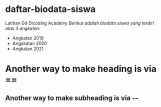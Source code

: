 # daftar-biodata-siswa
Latihan Git Dicoding Academy
*Berikut adalah biodata siswa yang terdiri atas 3 angkatan:*
- Angkatan 2019
- Angakatan 2020
- Angkatan 2021

Another way to make heading is via ==
==
Another way to make subheading is via --
--

